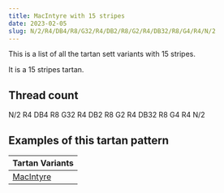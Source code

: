 ```yaml
---
title: MacIntyre with 15 stripes
date: 2023-02-05
slug: N/2/R4/DB4/R8/G32/R4/DB2/R8/G2/R4/DB32/R8/G4/R4/N/2
---
```

This is a list of all the tartan sett variants with 15 stripes.

It is a 15 stripes tartan.


## Thread count
N/2 R4 DB4 R8 G32 R4 DB2 R8 G2 R4 DB32 R8 G4 R4 N/2

## Examples of this tartan pattern

| Tartan Variants |
|---------------|
| [MacIntyre](/variants/n/2/r4/db4/r8/g32/r4/db2/r8/g2/r4/db32/r8/g4/r4/n/2-db000064-g004c00-nd0d0d0-rc80000)||
